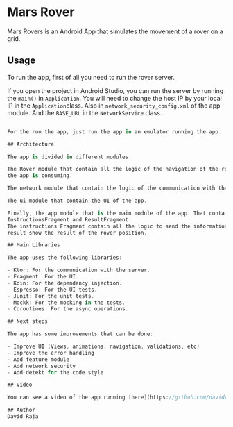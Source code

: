 # Mars Rover

Mars Rovers is an Android App that simulates the movement of a rover on a grid.

## Usage

To run the app, first of all you need to run the rover server.

If you open the project in Android Studio, you can run the server by running the `main()`
in  `Application`.
You will need to change the host IP by your local IP in the `Application`class.
Also in `network_security_config.xml` of the app module. 
And the `BASE_URL` in the `NetworkService` class.

```kotlin

For the run the app, just run the app in an emulator running the app.

## Architecture

The app is divided in different modules:

The Rover module that contain all the logic of the navigation of the rover. And run the server, that
the app is consuming.

The network module that contain the logic of the communication with the server.

The ui module that contain the UI of the app.

Finally, the app module that is the main module of the app. That contains two views
InstructionsFragment and ResultFragment.
The instructions Fragment contain all the logic to send the information to the server, and the
result show the result of the rover position.

## Main Libraries

The app uses the following libraries:

- Ktor: For the communication with the server.
- Fragment: For the UI.
- Koin: For the dependency injection.
- Espresso: For the UI tests.
- Junit: For the unit tests.
- Mockk: For the mocking in the tests.
- Coroutines: For the async operations.

## Next steps

The app has some improvements that can be done:

- Improve UI (Views, animations, navigation, validations, etc)
- Improve the error handling
- Add feature module
- Add network security
- Add detekt for the code style

## Video

You can see a video of the app running [here](https://github.com/davidrajalentijo/marsRover/assets/6725999/5287cf0c-9625-4ee4-a0eb-8b05588d31d5)

## Author
David Raja
